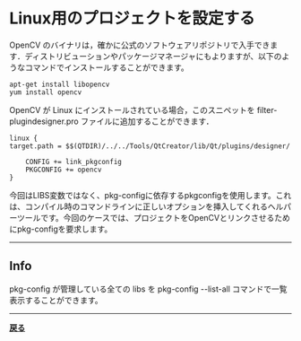 # Linux用のプロジェクトを設定する

OpenCV のバイナリは，確かに公式のソフトウェアリポジトリで入手できます．ディストリビューションやパッケージマネージャにもよりますが、以下のようなコマンドでインストールすることができます。

    apt-get install libopencv
    yum install opencv

OpenCV が Linux にインストールされている場合，このスニペットを filter-plugindesigner.pro ファイルに追加することができます．

```QMake
linux {
target.path = $$(QTDIR)/../../Tools/QtCreator/lib/Qt/plugins/designer/

    CONFIG += link_pkgconfig
    PKGCONFIG += opencv
}
```

今回はLIBS変数ではなく、pkg-configに依存するpkgconfigを使用します。これは、コンパイル時のコマンドラインに正しいオプションを挿入してくれるヘルパーツールです。今回のケースでは、プロジェクトをOpenCVとリンクさせるためにpkg-configを要求します。

***

## Info

pkg-config が管理している全ての libs を pkg-config --list-all コマンドで一覧表示することができます。

***

**[戻る](../index.html)**
